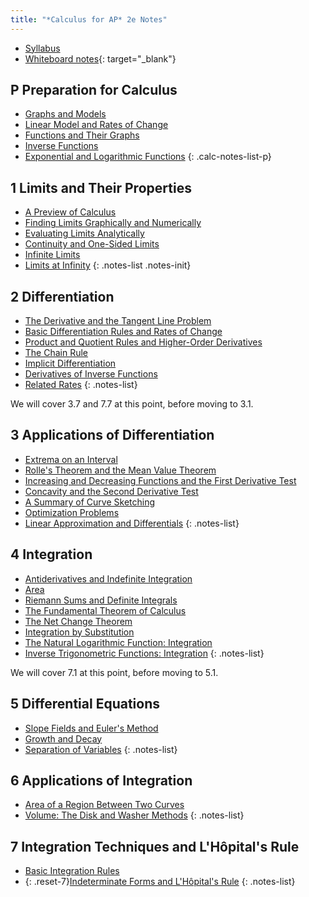```yaml
---
title: "*Calculus for AP* 2e Notes"
---
```


- [Syllabus](../syllabi/ap-calc.md)
- [Whiteboard notes](https://1drv.ms/o/c/c4097c61e06a2b97/EpojsyS4IFdOp0qZoDZdHikBZAinLWQ3ncbWjBZVKo0vtQ?e=5egVmL){: target="_blank"}

<!--
- [Differentiation cheat sheet](./misc/differentiation-cheat-sheet.pdf)
- [Integration cheat sheet](./misc/integration-cheat-sheet.pdf)
- [Cram Sheet](./pdfs/ap-calc-cram-sheet.pdf)
-->

## P Preparation for Calculus

- [Graphs and Models](./0.1-graphs-and-models.md)
- [Linear Model and Rates of Change](./0.2-linear-models-and-rates-of-change.md)
- [Functions and Their Graphs](./0.3-functions-and-their-graphs.md)
- [Inverse Functions](./0.4-inverse-functions.md)
- [Exponential and Logarithmic Functions](./0.5-exponential-and-logarithmic-functions.md)
{: .calc-notes-list-p}

## 1 Limits and Their Properties

- [A Preview of Calculus](./1.1-a-preview-of-calculus.md)
- [Finding Limits Graphically and Numerically](./1.2-finding-limits-graphically-and-numerically.md)
- [Evaluating Limits Analytically](./1.3-evaluating-limit-analytically.md)
- [Continuity and One-Sided Limits](./1.4-continuity-and-one-sided-limits.md)
- [Infinite Limits](./1.5-infinite-limits.md)
- [Limits at Infinity](./1.6-limits-at-infinity.md)
{: .notes-list .notes-init}

## 2 Differentiation

- [The Derivative and the Tangent Line Problem](./2.1-the-derivative-and-the-tangent-line-problem.md)
- [Basic Differentiation Rules and Rates of Change](./2.2-basic-differentiation-rules-and-rates-of-change.md)
- [Product and Quotient Rules and Higher-Order Derivatives](./2.3-product-and-quotient-rules-and-higher-order-derivatives.md)
- [The Chain Rule](./2.4-the-chain-rule.md)
- [Implicit Differentiation](./2.5-implicit-differentiation.md)
- [Derivatives of Inverse Functions](./2.6-derivatives-of-inverse-functions.md)
- [Related Rates](./2.7-related-rates.md)
{: .notes-list}

We will cover 3.7 and 7.7 at this point, before moving to 3.1.

## 3 Applications of Differentiation

- [Extrema on an Interval](./3.1-extrema-on-an-interval.md)
- [Rolle's Theorem and the Mean Value Theorem](./3.2-rolles-theorem-and-the-mean-value-theorem.md)
- [Increasing and Decreasing Functions and the First Derivative Test](./3.3-the-first-derivative-test.md)
- [Concavity and the Second Derivative Test](./3.4-concavity-and-the-second-derivative-test.md)
- [A Summary of Curve Sketching](./3.5-a-summary-of-curve-sketching.md)
- [Optimization Problems](./3.6-optimization-problems.md)
- [Linear Approximation and Differentials](./3.7-linear-approximation-and-differentials.md)
{: .notes-list}

## 4 Integration

- [Antiderivatives and Indefinite Integration](./4.1-antiderivatives.md)
- [Area](./4.2-area.md)
- [Riemann Sums and Definite Integrals](./4.3-reimann-sums-and-definite-integrals.md)
- [The Fundamental Theorem of Calculus](./4.4-the-fundamental-theorem-of-calculus.md)
- [The Net Change Theorem](./4.5-the-net-change-theorem.md)
- [Integration by Substitution](./4.6-integration-by-substitution.md)
- [The Natural Logarithmic Function: Integration](./4.7-the-natural-logarithmic-function-integration.md)
- [Inverse Trigonometric Functions: Integration](./4.8-inverse-trigonometric-function-integration.md)
{: .notes-list}

We will cover 7.1 at this point, before moving to 5.1.

## 5 Differential Equations

- [Slope Fields and Euler's Method](./5.1-slope-fields-and-eulers-method.md)
- [Growth and Decay](./5.2-growth-and-decay.md)
- [Separation of Variables](./5.3-separation-of-variables.md)
{: .notes-list}

## 6 Applications of Integration

- [Area of a Region Between Two Curves](./6.1-area-of-a-region-between-two-curves.md)
- [Volume: The Disk and Washer Methods](./6.2-volume-the-disk-and-washer-methods.md)
{: .notes-list}

## 7 Integration Techniques and L'Hôpital's Rule

- [Basic Integration Rules](./7.1-basic-integration-rules.md)
- {: .reset-7}[Indeterminate Forms and L'Hôpital's Rule](./7.7-indeterminate-forms-and-lhopitals-rule.md)
{: .notes-list}
